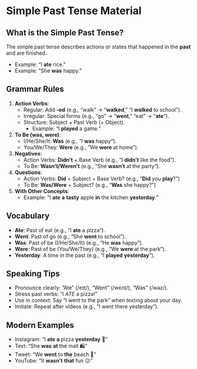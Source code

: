 # Simple Past Tense Material

## What is the Simple Past Tense?
The simple past tense describes actions or states that happened in the **past** and are finished.  
- Example: “I **ate** rice.”  
- Example: “She **was** happy.”  

## Grammar Rules
1. **Action Verbs**:  
   - Regular: Add **-ed** (e.g., “walk” → “**walked**,” “I **walked** to school”).  
   - Irregular: Special forms (e.g., “go” → “**went**,” “eat” → “**ate**”).  
   - Structure: Subject + Past Verb (+ Object).  
     - Example: “I **played** a game.”  
2. **To Be (was, were)**:  
   - I/He/She/It: **Was** (e.g., “I **was** happy”).  
   - You/We/They: **Were** (e.g., “We **were** at home”).  
3. **Negatives**:  
   - Action Verbs: **Didn’t** + Base Verb (e.g., “I **didn’t** like the food”).  
   - To Be: **Wasn’t/Weren’t** (e.g., “She **wasn’t** at the party”).  
4. **Questions**:  
   - Action Verbs: **Did** + Subject + Base Verb? (e.g., “**Did** you **play**?”)  
   - To Be: **Was/Were** + Subject? (e.g., “**Was** she happy?”)  
5. **With Other Concepts**:  
   - Example: “I **ate** **a** **tasty** apple **in** the kitchen **yesterday**.”  

## Vocabulary
- **Ate**: Past of eat (e.g., “I **ate** a pizza”).  
- **Went**: Past of go (e.g., “She **went** to school”).  
- **Was**: Past of be (I/He/She/It) (e.g., “He **was** happy”).  
- **Were**: Past of be (You/We/They) (e.g., “We **were** at the park”).  
- **Yesterday**: A time in the past (e.g., “I **played** **yesterday**”).  

## Speaking Tips
- Pronounce clearly: “Ate” (/eɪt/), “Went” (/wɛnt/), “Was” (/wəz/).  
- Stress past verbs: “I *ATE* a pizza!”  
- Use in context: Say “I went to the park” when texting about your day.  
- Imitate: Repeat after videos (e.g., “I went there yesterday”).  

## Modern Examples
- Instagram: “I **ate** **a** pizza **yesterday** 🍕”  
- Text: “She **was** **at** the mall 🛍️”  
- Tweet: “We **went** to **the** beach 🌊”  
- YouTube: “It **wasn’t** **that** fun 😕”
